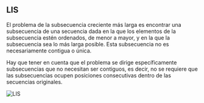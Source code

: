 ## LIS 

El problema de la subsecuencia creciente más larga es encontrar una subsecuencia de una secuencia dada en la que los 
elementos de la subsecuencia estén ordenados, de menor a mayor, y en la que la subsecuencia sea lo más larga posible.
Esta subsecuencia no es necesariamente contigua o única.

Hay que tener en cuenta que el problema se dirige específicamente subsecuencias que no necesitan ser contiguos, es decir, 
no se requiere que las subsecuencias ocupen posiciones consecutivas dentro de las secuencias originales.

![LIS](https://www.includehelp.com/icp/Images/longest-increasing-subsequence-4.jpg)